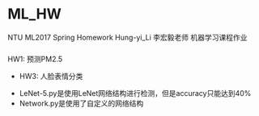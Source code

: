 # ML_HW
NTU ML2017 Spring Homework Hung-yi_Li 李宏毅老师 机器学习课程作业

###
HW1: 预测PM2.5  

* HW3: 人脸表情分类    
+    LeNet-5.py是使用LeNet网络结构进行检测，但是accuracy只能达到40%
+    Network.py是使用了自定义的网络结构
     

